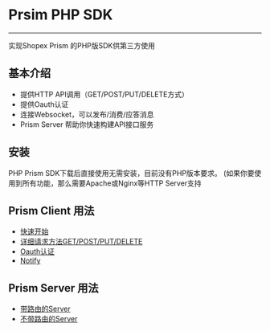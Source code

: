 # Prsim PHP SDK

----------

实现Shopex Prism 的PHP版SDK供第三方使用


## 基本介绍 ##

- 提供HTTP API调用（GET/POST/PUT/DELETE方式）
- 提供Oauth认证
- 连接Websocket，可以发布/消费/应答消息
- Prism Server 帮助你快速构建API接口服务


## 安装 ##
PHP Prism SDK下载后直接使用无需安装，目前没有PHP版本要求。 (如果你要使用到所有功能，那么需要Apache或Nginx等HTTP Server支持

## Prism Client 用法 ##
- [快速开始](get.md)
- [详细请求方法GET/POST/PUT/DELETE](rpc.md)
- [Oauth认证](oauth.md)
- [Notify](notify.md)


## Prism Server 用法 ##
- [带路由的Server](server-router.md)
- [不带路由的Server](server-norouter.md)